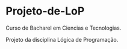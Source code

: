 # Projeto-de-LoP

Curso de Bacharel em Ciencias e Tecnologias.

Projeto da disciplina Lógica de Programação.


